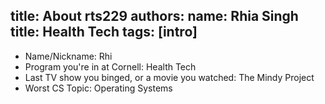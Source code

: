 title: About rts229
authors:
  name: Rhia Singh
  title: Health Tech
tags: [intro]
---

- Name/Nickname: Rhi
- Program you're in at Cornell: Health Tech
- Last TV show you binged, or a movie you watched: The Mindy Project
- Worst CS Topic: Operating Systems
